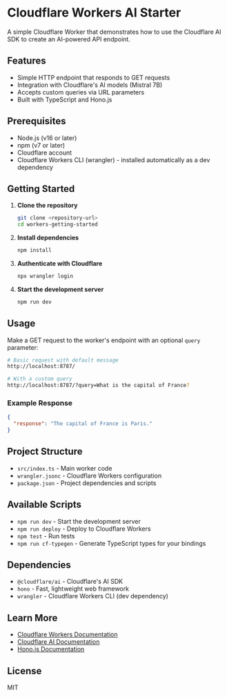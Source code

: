 # Cloudflare Workers AI Starter

A simple Cloudflare Worker that demonstrates how to use the Cloudflare AI SDK to create an AI-powered API endpoint.

## Features

- Simple HTTP endpoint that responds to GET requests
- Integration with Cloudflare's AI models (Mistral 7B)
- Accepts custom queries via URL parameters
- Built with TypeScript and Hono.js

## Prerequisites

- Node.js (v16 or later)
- npm (v7 or later)
- Cloudflare account
- Cloudflare Workers CLI (wrangler) - installed automatically as a dev dependency

## Getting Started

1. **Clone the repository**
   ```bash
   git clone <repository-url>
   cd workers-getting-started
   ```

2. **Install dependencies**
   ```bash
   npm install
   ```

3. **Authenticate with Cloudflare**
   ```bash
   npx wrangler login
   ```

4. **Start the development server**
   ```bash
   npm run dev
   ```

## Usage

Make a GET request to the worker's endpoint with an optional `query` parameter:

```bash
# Basic request with default message
http://localhost:8787/

# With a custom query
http://localhost:8787/?query=What is the capital of France?
```

### Example Response

```json
{
  "response": "The capital of France is Paris."
}
```

## Project Structure

- `src/index.ts` - Main worker code
- `wrangler.jsonc` - Cloudflare Workers configuration
- `package.json` - Project dependencies and scripts

## Available Scripts

- `npm run dev` - Start the development server
- `npm run deploy` - Deploy to Cloudflare Workers
- `npm test` - Run tests
- `npm run cf-typegen` - Generate TypeScript types for your bindings

## Dependencies

- `@cloudflare/ai` - Cloudflare's AI SDK
- `hono` - Fast, lightweight web framework
- `wrangler` - Cloudflare Workers CLI (dev dependency)

## Learn More

- [Cloudflare Workers Documentation](https://developers.cloudflare.com/workers/)
- [Cloudflare AI Documentation](https://developers.cloudflare.com/ai/)
- [Hono.js Documentation](https://hono.dev/)

## License

MIT

